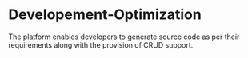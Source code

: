 # Developement-Optimization
The platform enables developers to generate source code as per their requirements along with the provision of CRUD support.
